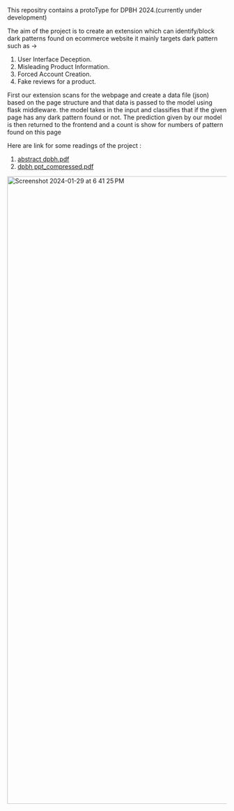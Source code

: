 This repositry contains a protoType for DPBH 2024.(currently under development)

The aim of the project is to create an extension which can identify/block dark patterns found on ecommerce website it mainly targets dark pattern such as -> 
1. User Interface Deception.
2. Misleading Product Information.
3. Forced Account Creation.
4. Fake reviews for a product.

First our extension scans for the webpage and create a data file (json) based on the page structure and that data is passed to the model using flask middleware. the model takes in the input 
and classifies that if the given page has any dark pattern found or not.  The prediction given by our model is then returned to the frontend and a count is show for numbers of pattern found on this page 


Here are link for some readings of the project : 
1. [abstract dpbh.pdf](https://github.com/KartikChawla09/DarkPattern/files/14084675/abstract.dpbh.pdf)
2. [dpbh ppt_compressed.pdf](https://github.com/KartikChawla09/DarkPattern/files/14084676/dpbh.ppt_compressed.pdf)  


 <img width="1440" alt="Screenshot 2024-01-29 at 6 41 25 PM" src="https://github.com/KartikChawla09/DarkPattern/assets/95685316/1b51831b-3751-4bac-9128-bbe0396b3b56">
             

